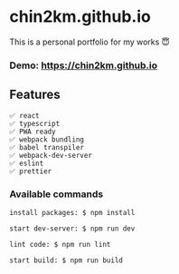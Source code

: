 # chin2km.github.io

This is a personal portfolio for my works 😇

### Demo: https://chin2km.github.io

## Features
```
✅ react
✅ typescript
✅ PWA ready
✅ webpack bundling
✅ babel transpiler
✅ webpack-dev-server
✅ eslint
✅ prettier
```


### Available commands

```
install packages: $ npm install

start dev-server: $ npm run dev

lint code: $ npm run lint

start build: $ npm run build
```
